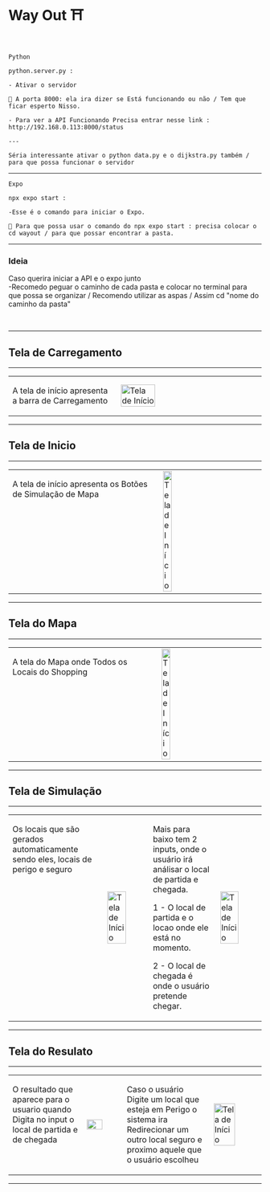 
<h1>Way Out ⛩️</h1>

</br>

```
Python

python.server.py :

- Ativar o servidor

🚨 A porta 8000: ela ira dizer se Está funcionando ou não / Tem que ficar esperto Nisso.

- Para ver a API Funcionando Precisa entrar nesse link : http://192.168.0.113:8000/status

---

Séria interessante ativar o python data.py e o dijkstra.py também / para que possa funcionar o servidor

```

---

```
Expo

npx expo start :

-Esse é o comando para iniciar o Expo.

🚨 Para que possa usar o comando do npx expo start : precisa colocar o cd wayout / para que possar encontrar a pasta.

```

---

<h3> Ideia </h3>

<p> Caso querira iniciar a API e o expo junto 
</br>
-Recomedo peguar o caminho de cada pasta e colocar no terminal para que possa se organizar / Recomendo utilizar as aspas / Assim cd "nome do caminho da pasta"
</p>

</br>


---

<h2 aling= "center"> Tela de Carregamento </h2>

---


<table>
  <tr>
    <td style="width: 30%; vertical-align: top;">
      <p>A tela de início apresenta a barra de Carregamento</p>
    </td>
    <td style="width: 40%;">
      <img src="https://github.com/user-attachments/assets/c0c864fd-c093-4f6a-a41a-1972315a21af" alt="Tela de Início" width="50%">
    </td>
  </tr>
</table>

---


<h2 aling= "center"> Tela de Inicio </h2>

---


<table>
  <tr>
    <td style="width: 10%; vertical-align: top;">
      <p>A tela de início apresenta os Botões de Simulação de Mapa</p>
    </td>
    <td style="width: 7%;">
      <img src="https://github.com/user-attachments/assets/d2adea84-777f-4735-bd46-413a48829fbc" alt="Tela de Início" width="30%" >
    </td>
  </tr>
</table>


---


<h2 aling= "center"> Tela do Mapa </h2>

---


<table>
  <tr>
    <td style="width: 10%; vertical-align: top;">
      <p>A tela do Mapa onde Todos os Locais do Shopping</p>
    </td>
    <td style="width: 7%;">
      <img src="https://private-user-images.githubusercontent.com/131923066/446317070-fa72a5f3-bffa-4dbc-91d2-163ddc7694a1.jpg?jwt=eyJhbGciOiJIUzI1NiIsInR5cCI6IkpXVCJ9.eyJpc3MiOiJnaXRodWIuY29tIiwiYXVkIjoicmF3LmdpdGh1YnVzZXJjb250ZW50LmNvbSIsImtleSI6ImtleTUiLCJleHAiOjE3NDc4NzM4MjgsIm5iZiI6MTc0Nzg3MzUyOCwicGF0aCI6Ii8xMzE5MjMwNjYvNDQ2MzE3MDcwLWZhNzJhNWYzLWJmZmEtNGRiYy05MWQyLTE2M2RkYzc2OTRhMS5qcGc_WC1BbXotQWxnb3JpdGhtPUFXUzQtSE1BQy1TSEEyNTYmWC1BbXotQ3JlZGVudGlhbD1BS0lBVkNPRFlMU0E1M1BRSzRaQSUyRjIwMjUwNTIyJTJGdXMtZWFzdC0xJTJGczMlMkZhd3M0X3JlcXVlc3QmWC1BbXotRGF0ZT0yMDI1MDUyMlQwMDI1MjhaJlgtQW16LUV4cGlyZXM9MzAwJlgtQW16LVNpZ25hdHVyZT02NmZiOGFiMDA5NDQ1N2I5Y2I5NWZjYTEzNWRiZDEyNjExYjA4MTJhMTY1N2Y1MTFhYzU4ZWYzMWE0N2E2NWZkJlgtQW16LVNpZ25lZEhlYWRlcnM9aG9zdCJ9.-Qs6l0jP91q1bXKjxGBDYAMlpICrkVoDbe_LUUnRU2M" alt="Tela de Início" width="30%" >
    </td>
  </tr>
</table>

---


<h2 aling= "center"> Tela de Simulação </h2>

---


<table>
  <tr>
    <td style="width: 10%; vertical-align: top;">
      <p>Os locais que são gerados automaticamente sendo eles, locais de perigo e seguro</p>
    </td>
    <td style="width: 7%;">
      <img src="https://github.com/user-attachments/assets/e0a74198-4dd2-4790-9cf7-132931fe39c3" alt="Tela de Início" width="70%" >
    </td>
     <td style="width: 10%; vertical-align: top;">
      <p>Mais para baixo tem 2 inputs, onde o usuário irá análisar o local de partida e chegada.</p>
      <p> 1 - O local de partida e o locao onde ele está no momento.</p>
     <p> 2 - O local de chegada é onde o usuário pretende chegar.</p>
    </td>
    <td style="width: 7%;">
      <img src="https://github.com/user-attachments/assets/1456971d-c9dd-42fd-9f09-6a5eb1108f02" alt="Tela de Início" width="70%" >
    </td>
  </tr>
</table>

---


<h2 aling= "center"> Tela do Resulato </h2>

---


<table>
  <tr>
    <td style="width: 10%; vertical-align: top;">
      <p>O resultado que aparece para o usuario quando Digita no input o local de partida e de chegada</p>
    </td>
    <td style="width: 7%;">
      <img src="https://github.com/user-attachments/assets/7ba74a9e-92df-4509-8d7a-cc06831ab52e" width="70%" >
    </td>
         <td style="width: 10%; vertical-align: top;">
      <p>Caso o usuário Digite um local que esteja em Perigo o sistema ira Redirecionar um outro local seguro e proximo aquele que o usuário escolheu</p>
    </td>
    <td style="width: 7%;">
      <img src="https://github.com/user-attachments/assets/9dc270df-c537-4e6a-a38f-f57885dd21b7" alt="Tela de Início" width="70%" >
    </td>
  </tr>
</table>

---











